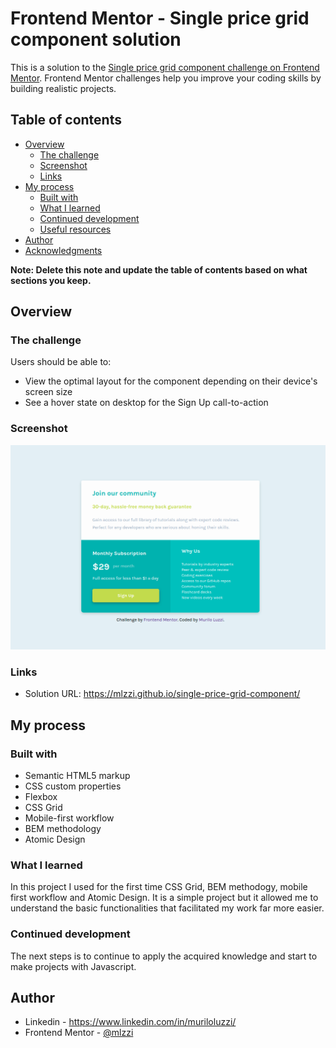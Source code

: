 # Frontend Mentor - Single price grid component solution

This is a solution to the [Single price grid component challenge on Frontend Mentor](https://www.frontendmentor.io/challenges/single-price-grid-component-5ce41129d0ff452fec5abbbc). Frontend Mentor challenges help you improve your coding skills by building realistic projects. 

## Table of contents

- [Overview](#overview)
  - [The challenge](#the-challenge)
  - [Screenshot](#screenshot)
  - [Links](#links)
- [My process](#my-process)
  - [Built with](#built-with)
  - [What I learned](#what-i-learned)
  - [Continued development](#continued-development)
  - [Useful resources](#useful-resources)
- [Author](#author)
- [Acknowledgments](#acknowledgments)

**Note: Delete this note and update the table of contents based on what sections you keep.**

## Overview

### The challenge

Users should be able to:

- View the optimal layout for the component depending on their device's screen size
- See a hover state on desktop for the Sign Up call-to-action

### Screenshot

![](./screenshot.png)
### Links

- Solution URL: https://mlzzi.github.io/single-price-grid-component/
## My process

### Built with

- Semantic HTML5 markup
- CSS custom properties
- Flexbox
- CSS Grid
- Mobile-first workflow
- BEM methodology
- Atomic Design
### What I learned

In this project I used for the first time CSS Grid, BEM methodogy, mobile first workflow and Atomic Design. It is a simple project but it allowed me to understand the basic functionalities that facilitated my work far more easier.
### Continued development

The next steps is to continue to apply the acquired knowledge and start to make projects with Javascript.
## Author

- Linkedin - https://www.linkedin.com/in/muriloluzzi/
- Frontend Mentor - [@mlzzi](https://www.frontendmentor.io/profile/mlzzi)